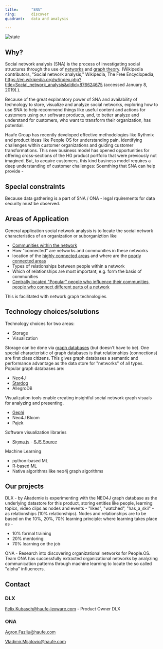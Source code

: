 ```yaml
---
title:      "SNA"
ring:       discover
quadrant:   data and analysis

---
```


![state](./../assets/images/item_state_under_construction.png)

## Why? ##
Social network analysis (SNA) is the process of investigating social structures through the use of [networks](https://en.wikipedia.org/wiki/Network_theory) and [graph theory](https://en.wikipedia.org/wiki/Graph_theory). (Wikipedia contributors, "Social network analysis," Wikipedia, The Free Encyclopedia, https://en.wikipedia.org/w/index.php?title=Social_network_analysis&oldid=876624675 (accessed January 8, 2019).). 

Because of the great explanatory power of SNA and availability of technology to store, visualize and analyze social networks, exploring how to use SNA to help recommend things like useful content and actions for customers using our software products, and, to better analyze and understand for customers, who want to transform their organization, has potential.

Haufe Group has recently developed effective methodologies like Rythmix and product ideas like People OS for understanding pain, identifying challenges within customer organizations and guiding customer transformations. This new business model has opened opportunities for offering cross-sections of the HG product portfolio that were previously not imagined. But, to acquire customers, this kind business model requires a deep understanding of customer challenges: Soemthing that SNA can help provide - 

## Special constraints ##

Because data gathering is a part of SNA / ONA - legal rquirements for data security must be observed. 

## Areas of Application ##

General application social network analysis is to locate the social network characteristics of an organization or suborganiztion like
- [Communities within the network](https://en.wikipedia.org/wiki/Community_structure#Importance)
- How "connected" are networks and communities in these networks
- location of the [highly connected areas](https://en.wikipedia.org/wiki/Small-world_network#Properties_of_small-world_networks) and where are the [poorly connected areas](https://en.wikipedia.org/wiki/Structural_holes)
- Types of relationships between people within a network
- Which of relationships are most important, e.g. form the basis of communities
- [Centrally located "Popular" people who influence their communities](https://en.wikipedia.org/wiki/Social_marketing_intelligence), [people who connect different parts of a network](https://en.wikipedia.org/wiki/Bridge_(interpersonal))

This is facilitated with network graph technologies. 

## Technology choices/solutions ##

Technology choices for two areas:
- Storage 
- Visualization

Storage can be done via [graph databases](https://neo4j.com/why-graph-databases/) (but doesn't have to be). One special characteristic of graph databases is that relationships (connections) are first class citizens. This gives graph databases a semantic and performance advantage as the data store for "networks" of all types. Popular graph databases are:
- [Neo4J](https://neo4j.com/product/)
- [Stardog](https://www.stardog.com/why-stardog/)
- AllegroDB

Visualization tools enable creating insightful social network graph visuals for analyzing and presenting.
- [Gephi](https://gephi.org/)
- Neo4J Bloom
- Pajek

Software visualization libraries
- [Sigma.js](http://sigmajs.org/) - [SJS Source](https://github.com/jacomyal/sigma.js/)

Machine Learning
- python-based ML
- R-based ML
- Native algorithms like neo4j graph algorithms


## Our projects ##

DLX - by Akademie is experimenting with the NEO4J graph database as the underlying datastore for this product, storing entities like people, learning topics, video clips as nodes and events - "likes", "watched", "has_a_skil" - as relationships (10% relationships). Nodes and relationships are to be based on the 10%, 20%, 70% learning principle: where learning takes place as - 
- 10% formal training
- 20% mentoring
- 70% learning on the job

ONA - Research into discovering organizational networks for People.OS. Team ONA has successfully extracted organizational networks by analyzing communication patterns through machine learning to locate the so called "alpha" influencers.

## Contact ##

### DLX ###

Felix.Kubasch@haufe-lexware.com - Product Owner DLX

### ONA ###

Agron.Fazliu@haufe.com 

Vladimir.Mijatovic@haufe.com
